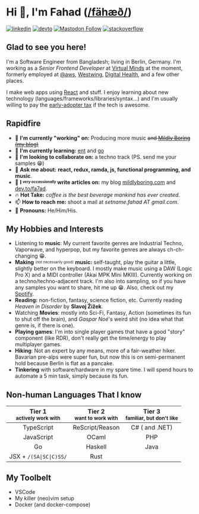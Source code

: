 # Hi 👋, I'm Fahad ([/fähæð/][1])

[ ![linkedin][linkedin-badge]][linkedin-link] [ ![devto][devto-badge]][devto-link] [ ![Mastodon Follow][mast-badge]][mast-link] [ ![stackoverflow][so-badge]][so-link]

## Glad to see you here!

I'm a Software Engineer from Bangladesh; living in Berlin, Germany.
I'm working as a _Senior Frontend Developer_ at [Virtual Minds] at the moment, formerly employed at [@aws], [Westwing], [Digital Health][dh], and a few other places.

I make web apps using [React] and stuff. I enjoy learning about new technology (languages/frameworks/libraries/syntax…) and I'm usually willing to pay the [early-adopter tax][2] if the tech is awesome.

## Rapidfire

- 🔭 **I'm currently "working" on:** Producing more music ~~and [Mildly Boring (my blog)][blog]~~
- 🌱 **I'm currently learning:** [ent] and [go]
- 👯 **I'm looking to collaborate on:** a techno track (PS. send me your samples 😁)
- 💬 **Ask me about:** **react, redux, ramda, js, functional programming, and music**.
- 📝 **I _<sup><sub>very occassionally</sub></sup>_ write articles on:** my blog [mildlyboring.com][blog] and [dev.to/fa7ad][devto-link].
- 🔥 **Hot Take:** _coffee is the best beverage mankind has ever created_.
- 📫 **How to reach me:** shoot a mail at _setname.fahad AT gmail.com_.
- 💅 **Pronouns:** He/Him/His.

## My Hobbies and Interests

- Listening to **music**: My current favorite genres are Industrial Techno, Vaporwave, and hyperpop, but my favorite genres are always ch-ch-changing 😁.
- **Making** <sup><sub>(not necessarily good)</sub></sup> **music:** self-taught, play the guitar a little, slightly better on the keyboard. I mostly make music using a DAW (Logic Pro X) and a MIDI controller (Akai MPK Mini MKIII). Currently working on a techno/techno-adjacent track. I'm also into sampling, so if you have any samples you want to share, hit me up 😁. Also, check out my [Spotify][spotify-profile-link].
- **Reading:** non-fiction, fantasy, science fiction, etc. Currently reading _Heaven in Disorder_ by **Slavoj Žižek**.
- Watching **Movies**: mostly into Sci-Fi, Fantasy, Action (sometimes its fun to shut off the brain), and _Gaspar Noé_'s weird shit (no idea what that genre is, if there is one).
- **Playing games**: I'm into single player games that have a good "story" component (like RDR), don't really get the time/energy to play multiplayer games.
- **Hiking**: Not an expert by any means, more of a fair-weather hiker. Bavarian pre-alps were super fun, but now this is on semi-permanent hold because Berlin is flat as a pancake.
- **Tinkering** with software/hardware in my spare time. I will spend hours to automate a 5 min task, simply because its fun.

## Non-human Languages That I know

| **Tier 1**<br/><sub>actively work with</sub> |       **Tier 2**<br/><sub>want to work with</sub>       | **Tier 3**<br/><sub>familiar, but don't like</sub> |
| :------------------------------------------: | :-----------------------------------------------------: | :------------------------------------------------: |
|                  TypeScript                  |                     ReScript/Reason                     |                   C# ( and .NET)                   |
|                  JavaScript                  |                          OCaml                          |                        PHP                         |
|                      Go                      |                         Haskell                         |                        Java                        |
|           JSX + `/(SA\|SC\|C)SS/`            | <span title='syntax still looks ugly to me'>Rust</span> |                                                    |

## My Toolbelt

- VSCode
- My killer (neo)vim setup
- Docker (and docker-compose)

[linkedin-badge]: https://img.shields.io/badge/linkedin-%231E77B5.svg?style=for-the-badge&logo=linkedin&logoColor=white
[devto-badge]: https://img.shields.io/badge/dev.to-%2308090A.svg?style=for-the-badge&logo=dev.to&logoColor=white
[mast-badge]: https://img.shields.io/mastodon/follow/109310575443071230?color=salmon&domain=https%3A%2F%2Fc.im&label=c.im&logo=mastodon&logoColor=white&style=for-the-badge
[so-badge]: https://img.shields.io/badge/stackoverflow-%23F28032.svg?style=for-the-badge&logo=stackoverflow&logoColor=white
[linkedin-link]: https://linkedin.com/in/fa7ad
[devto-link]: https://dev.to/fa7ad
[mast-link]: https://c.im/@fa7ad
[so-link]: https://stackoverflow.com/users/3639506/trve-fa7ad
[spotify-link]: https://open.spotify.com/track/48Zzcl2ifQpsVu1PHwnqKy
[spotify-profile-link]: https://open.spotify.com/artist/25audC4pnujjgECEKlxLIK?si=NzkTP_zATWu5Ry-VkdBS7A
[Virtual Minds]: https://virtualminds.de/en/
[ent]: https://entgo.io/
[go]: https://golang.org/
[@aws]: https://github.com/aws
[Westwing]: https://github.com/Westwing-Home-and-Living
[dh]: https://grameendh.com
[React]: https://reactjs.org/
[blog]: https://mildlyboring.com
[1]: http://ipa-reader.xyz/?text=f%C3%A4h%C3%A6%C3%B0&voice=Filiz
[2]: https://www.zdnet.com/article/the-early-adopter-tax/
